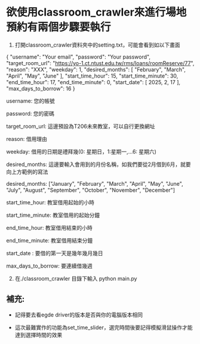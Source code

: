# 欲使用classroom_crawler來進行場地預約有兩個步驟要執行

1. 打開classroom_crawler資料夾中的setting.txt，可能會看到如以下畫面

{
    "username": "Your email",
    "password": "Your password",
    "target_room_url": "https://yo-1.ct.ntust.edu.tw/rms/loans/roomReserve/77",
    "reason": "XXX",
    "weekday": 1,
    "desired_months": [
        "February",
        "March",
        "April",
        "May",
        "June"
    ],
    "start_time_hour": 15,
    "start_time_minute": 30,
    "end_time_hour": 17,
    "end_time_minute": 0,
    "start_date": [
        2025,
        2,
        17
    ],
    "max_days_to_borrow": 16
}


username: 您的帳號

password: 您的密碼

target_room_url: 這邊預設為T206未來教室，可以自行更換網址

reason: 借用理由

weekday: 借用的日期是禮拜幾(0: 星期日，1:星期一,...6: 星期六)

desired_months: 這邊要輸入會用到的月份名稱，如我們要從2月借到6月，就要向上方範例的寫法

desired_months: ["January", "February", "March", "April", "May", "June", "July", "August", "September", "October", "November", "December"]

start_time_hour: 教室借用起始的小時

start_time_minute: 教室借用的起始分鐘

end_time_hour: 教室借用結束的小時

end_time_minute: 教室借用結束分鐘

start_date : 要借的第一天是幾年幾月幾日

max_days_to_borrow: 要連續借幾週

2. 在./classroom_crawler 目錄下輸入 python main.py


## 補充:

- 記得要去看egde driver的版本是否與你的電腦版本相同

- 這次最難實作的功能為set_time_slider，選完時間後要記得模擬滑鼠操作才能達到選擇時間的效果
